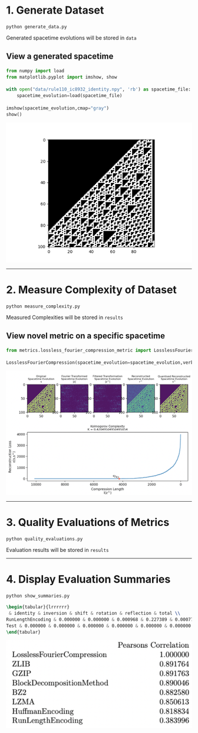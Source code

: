 # 1. Generate Dataset
```
python generate_data.py
```
Generated spacetime evolutions will be stored in `data`

## View a generated spacetime
```python
from numpy import load
from matplotlib.pyplot import imshow, show

with open("data/rule110_ic8932_identity.npy", 'rb') as spacetime_file:
    spacetime_evolution=load(spacetime_file)

imshow(spacetime_evolution,cmap="gray")
show()
```
![](images/rule110_ic8932_identity.png)

---

# 2. Measure Complexity of Dataset
```
python measure_complexity.py
```

Measured Complexities will be stored in `results`


## View novel metric on a specific spacetime
```python
from metrics.lossless_fourier_compression_metric import LosslessFourierCompression

LosslessFourierCompression(spacetime_evolution=spacetime_evolution,verbose=True)
```
![](images/rule110_findingFourierFilter.png)

---

# 3. Quality Evaluations of Metrics
```
python quality_evaluations.py
```

Evaluation results will be stored in `results`

---

# 4. Display Evaluation Summaries
```
python show_summaries.py
```

```latex
\begin{tabular}{lrrrrrr}
 & identity & inversion & shift & rotation & reflection & total \\
RunLengthEncoding & 0.000000 & 0.000000 & 0.000968 & 0.227389 & 0.000770 & 0.229128 \\
Test & 0.000000 & 0.000000 & 0.000000 & 0.000000 & 0.000000 & 0.000000 \\
\end{tabular}
```

![](images/pearson_correlation.png)
